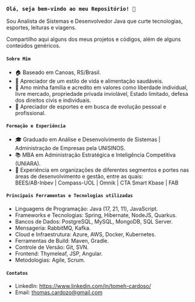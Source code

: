 ### ```Olá, seja bem-vindo ao meu Repositório! 👋```

Sou Analista de Sistemas e Desenvolvedor Java que curte tecnologias, esportes, leituras e viagens.

Compartilho aqui alguns dos meus projetos e códigos, além de alguns conteúdos genéricos.

#### ```Sobre Mim```


  - 🏠 Baseado em Canoas, RS/Brasil.
  - 💪 Apreciador de um estilo de vida e alimentação saudáveis.
  - 🙏 Amo minha família e acredito em valores como liberdade individual, livre mercado, propriedade privada inviolável, Estado limitado, defesa dos direitos civis e individuais.
  - 🥋 Apreciador de esportes e em busca de evolução pessoal e profissional.

#### ```Formação e Experiência```

  - 🎓 Graduado em Análise e Desenvolvimento de Sistemas | Administração de Empresas pela UNISINOS.
  - 📚 MBA em Administração Estratégica e Inteligência Competitiva (UNIARA).
  - 💼 Experiência em organizações de diferentes segmentos e portes nas áreas de desenvolvimento e gestão, entre as quais:  
      BEES/AB-Inbev  |  Compass-UOL  |  Omnik | CTA Smart Kbase | FAB

#### ```Principais Ferramentas e Tecnologias utilizadas```

  - Linguagens de Programação: Java (17, 21, 11), JavaScript.
  - Frameworks e Tecnologias: Spring, Hibernate, NodeJS, Quarkus.
  - Bancos de Dados: PostgreSQL, MySQL, MongoDB, SQL Server.
  - Mensageria: RabbitMQ, Kafka.
  - Cloud e Infraestrutura: Azure, AWS, Docker, Kubernetes.
  - Ferramentas de Build: Maven, Gradle.
  - Controle de Versão: Git, SVN.
  - Frontend: Thymeleaf, JSP, Angular.
  - Metodologias: Agile, Scrum.


#### ```Contatos```

  - LinkedIn: https://www.linkedin.com/in/tomeh-cardoso/
  - Email: thomas.cardozo@gmail.com

